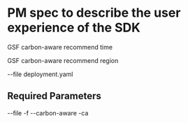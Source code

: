 # PM spec to describe the user experience of the SDK

GSF carbon-aware recommend time

GSF carbon-aware recommend region

--file deployment.yaml 

## Required Parameters
--file -f 
--carbon-aware -ca 
